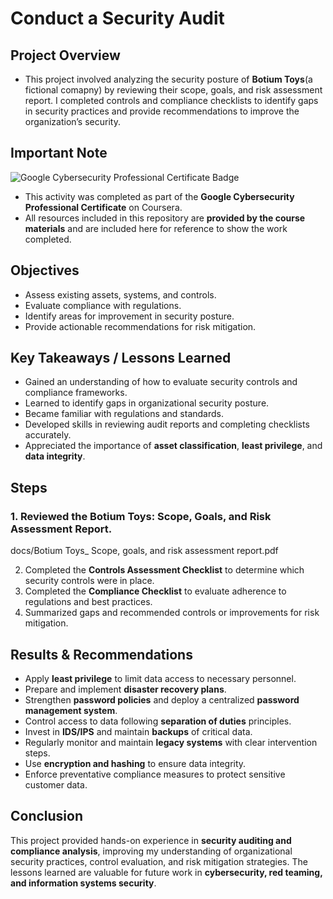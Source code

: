 # Conduct a Security Audit

## Project Overview
- This project involved analyzing the security posture of **Botium Toys**(a fictional comapny) by reviewing their scope, goals, and risk assessment report. I completed controls and compliance checklists to identify gaps in security practices and provide recommendations to improve the organization’s security.

## Important Note

<div>
  <img 
    src="https://img.shields.io/badge/Coursera-Google%20Cybersecurity-blue?style=for-the-badge&logo=coursera" 
    alt="Google Cybersecurity Professional Certificate Badge"
  />
</div>

- This activity was completed as part of the **Google Cybersecurity Professional Certificate** on Coursera.  
- All resources included in this repository are **provided by the course materials** and are included here for reference to show the work completed.


## Objectives
- Assess existing assets, systems, and controls.
- Evaluate compliance with regulations.
- Identify areas for improvement in security posture.
- Provide actionable recommendations for risk mitigation.

## Key Takeaways / Lessons Learned
- Gained an understanding of how to evaluate security controls and compliance frameworks.
- Learned to identify gaps in organizational security posture.
- Became familiar with regulations and standards.
- Developed skills in reviewing audit reports and completing checklists accurately.
- Appreciated the importance of **asset classification**, **least privilege**, and **data integrity**.

## Steps
### 1. Reviewed the **Botium Toys: Scope, Goals, and Risk Assessment Report**.  
docs/Botium Toys_ Scope, goals, and risk assessment report.pdf


2. Completed the **Controls Assessment Checklist** to determine which security controls were in place.  
3. Completed the **Compliance Checklist** to evaluate adherence to regulations and best practices.  
4. Summarized gaps and recommended controls or improvements for risk mitigation.  

## Results & Recommendations
- Apply **least privilege** to limit data access to necessary personnel.  
- Prepare and implement **disaster recovery plans**.  
- Strengthen **password policies** and deploy a centralized **password management system**.  
- Control access to data following **separation of duties** principles.  
- Invest in **IDS/IPS** and maintain **backups** of critical data.  
- Regularly monitor and maintain **legacy systems** with clear intervention steps.  
- Use **encryption and hashing** to ensure data integrity.  
- Enforce preventative compliance measures to protect sensitive customer data.

## Conclusion
This project provided hands-on experience in **security auditing and compliance analysis**, improving my understanding of organizational security practices, control evaluation, and risk mitigation strategies. The lessons learned are valuable for future work in **cybersecurity, red teaming, and information systems security**.

